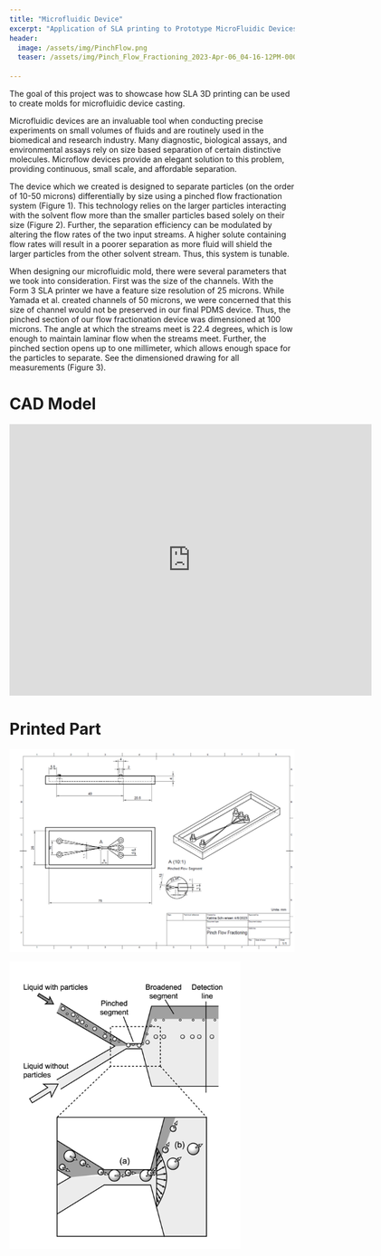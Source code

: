 ```yaml
---
title: "Microfluidic Device"
excerpt: "Application of SLA printing to Prototype MicroFluidic Devices"
header:
  image: /assets/img/PinchFlow.png
  teaser: /assets/img/Pinch_Flow_Fractioning_2023-Apr-06_04-16-12PM-000_CustomizedView11407643201_png.png
   
---
```


The goal of this project was to showcase how SLA 3D printing can be used to create molds for microfluidic device casting. 


Microfluidic devices are an invaluable tool when conducting precise experiments on small volumes of fluids and are routinely used in the biomedical and research industry. Many diagnostic, biological assays, and environmental assays rely on size based separation of certain distinctive molecules. Microflow devices provide an elegant solution to this problem, providing continuous, small scale, and affordable separation. 

The device which we created is designed to separate particles (on the order of 10-50 microns) differentially by size using a pinched flow fractionation system (Figure 1). This technology relies on the larger particles interacting with the solvent flow more than the smaller particles based solely on their size (Figure 2). Further, the separation efficiency can be modulated by altering the flow rates of the two input streams. A higher solute containing flow rates will result in a poorer separation as more fluid will shield the larger particles from the other solvent stream. Thus, this system is tunable. 

When designing our microfluidic mold, there were several parameters that we took into consideration. First was the size of the channels. With the Form 3 SLA printer we have a feature size resolution of 25 microns. While Yamada et al. created channels of 50 microns, we were concerned that this size of channel would not be preserved in our final PDMS device. Thus, the pinched section of our flow fractionation device was dimensioned at 100 microns. The angle at which the streams meet is 22.4 degrees, which is low enough to maintain laminar flow when the streams meet. Further, the pinched section opens up to one millimeter, which allows enough space for the particles to separate. See the dimensioned drawing for all measurements (Figure 
3). 


# CAD Model
<iframe src="https://vanderbilt643.autodesk360.com/shares/public/SH35dfcQT936092f0e43117d2bfaff09a0e8?mode=embed" width="640" height="480" allowfullscreen="true" webkitallowfullscreen="true" mozallowfullscreen="true"  frameborder="0"></iframe>

# Printed Part
![Dimensioned Drawing](/assets/img/FlowDiagram.png)

![Pinch Flow Diagram](/assets/img/PinchFlow.png)



